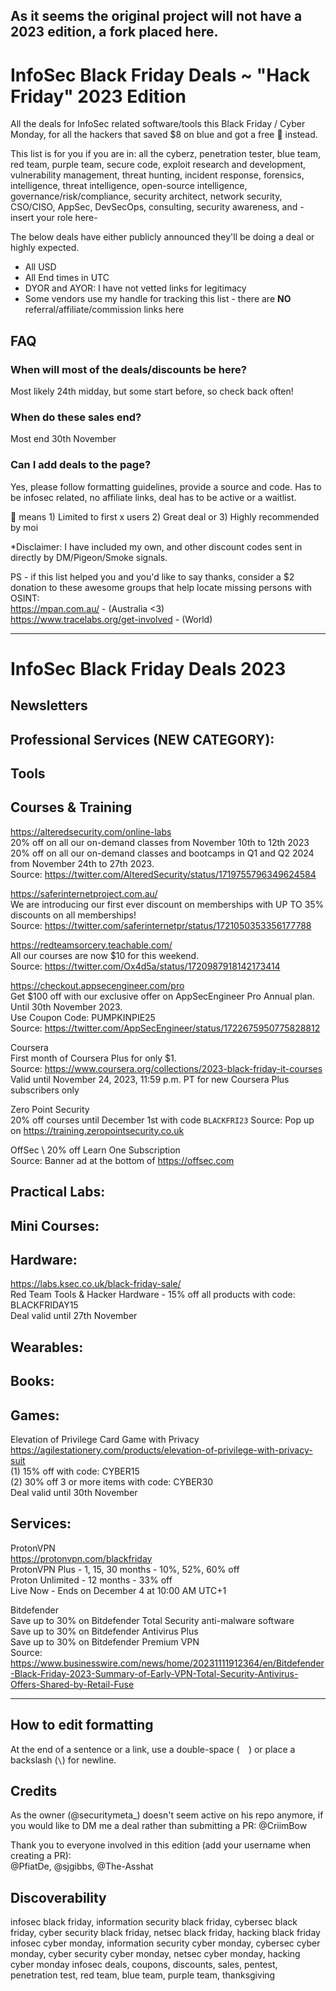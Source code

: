 ## As it seems the original project will not have a 2023 edition, a fork placed here.

# InfoSec Black Friday Deals ~ "Hack Friday" 2023 Edition
All the deals for InfoSec related software/tools this Black Friday / Cyber Monday, for all the hackers that saved $8 on blue and got a free :see_no_evil: instead.

This list is for you if you are in: all the cyberz, penetration tester, blue team, red team, purple team, secure code, exploit research and development, vulnerability management, threat hunting, incident response, forensics, intelligence, threat intelligence, open-source intelligence, governance/risk/compliance, security architect, network security, CSO/CISO, AppSec, DevSecOps, consulting, security awareness, and -insert your role here-

The below deals have either publicly announced they'll be doing a deal or highly expected.
- All USD
- All End times in UTC
- DYOR and AYOR: I have not vetted links for legitimacy
- Some vendors use my handle for tracking this list - there are **NO** referral/affiliate/commission links here

## FAQ

### When will most of the deals/discounts be here?
Most likely 24th midday, but some start before, so check back often!

### When do these sales end?
Most end 30th November

### Can I add deals to the page?
Yes, please follow formatting guidelines, provide a source and code. Has to be infosec related, no affiliate links, deal has to be active or a waitlist.  

:see_no_evil: means 1) Limited to first x users 2) Great deal or 3) Highly recommended by moi

*Disclaimer: I have included my own, and other discount codes sent in directly by DM/Pigeon/Smoke signals.

PS - if this list helped you and you'd like to say thanks, consider a $2 donation to these awesome groups that help locate missing persons with OSINT: \
https://mpan.com.au/ - (Australia <3) \
https://www.tracelabs.org/get-involved - (World)

-----------------------------------------------------------------------------------------

# InfoSec Black Friday Deals 2023

## Newsletters


## Professional Services (NEW CATEGORY):


## Tools

  
## Courses & Training
https://alteredsecurity.com/online-labs  
20% off on all our on-demand classes from November 10th to 12th 2023  
20% off on all our on-demand classes and bootcamps in Q1 and Q2 2024 from November 24th to 27th 2023.   
Source: https://twitter.com/AlteredSecurity/status/1719755796349624584  

https://saferinternetproject.com.au/  
We are introducing our first ever discount on memberships with UP TO 35% discounts on all memberships!  
Source: https://twitter.com/saferinternetpr/status/1721050353356177788  

https://redteamsorcery.teachable.com/  
All our courses are now $10 for this weekend.  
Source: https://twitter.com/Ox4d5a/status/1720987918142173414  

https://checkout.appsecengineer.com/pro  
Get $100 off with our exclusive offer on AppSecEngineer Pro Annual plan. Until 30th November 2023.  
Use Coupon Code: PUMPKINPIE25  
Source: https://twitter.com/AppSecEngineer/status/1722675950775828812  

Coursera \
First month of Coursera Plus for only $1. \
Source: https://www.coursera.org/collections/2023-black-friday-it-courses \
Valid until November 24, 2023, 11:59 p.m. PT for new Coursera Plus subscribers only

Zero Point Security \
20% off courses until December 1st with code `BLACKFRI23`
Source: Pop up on https://training.zeropointsecurity.co.uk

OffSec \ 
20% off Learn One Subscription \
Source: Banner ad at the bottom of https://offsec.com

## Practical Labs:


## Mini Courses:


## Hardware:

https://labs.ksec.co.uk/black-friday-sale/  
Red Team Tools & Hacker Hardware - 15% off all products with code: BLACKFRIDAY15  
Deal valid until 27th November 


## Wearables:


## Books:


## Games:

Elevation of Privilege Card Game with Privacy \
https://agilestationery.com/products/elevation-of-privilege-with-privacy-suit  
(1) 15% off with code: CYBER15 \
(2) 30% off 3 or more items with code: CYBER30 \
Deal valid until 30th November


## Services:

ProtonVPN \
https://protonvpn.com/blackfriday \
ProtonVPN Plus - 1, 15, 30 months - 10%, 52%, 60% off \
Proton Unlimited - 12 months - 33% off \
Live Now - Ends on December 4 at 10:00 AM UTC+1

Bitdefender \
Save up to 30% on Bitdefender Total Security anti-malware software \
Save up to 30% on Bitdefender Antivirus Plus \
Save up to 30% on Bitdefender Premium VPN \
Source: https://www.businesswire.com/news/home/20231111912364/en/Bitdefender-Black-Friday-2023-Summary-of-Early-VPN-Total-Security-Antivirus-Offers-Shared-by-Retail-Fuse

-----------------------------------------------------------------------------------------

## How to edit formatting
At the end of a sentence or a link, use a double-space (`  `) or place a backslash (`\`) for newline.  

## Credits
As the owner (@securitymeta_) doesn't seem active on his repo anymore, if you would like to DM me a deal rather than submitting a PR: @CriimBow  

Thank you to everyone involved in this edition (add your username when creating a PR):   
@PfiatDe, @sjgibbs, @The-Asshat

## Discoverability
infosec black friday, information security black friday, cybersec black friday, cyber security black friday, netsec black friday, hacking black friday
infosec cyber monday, information security cyber monday, cybersec cyber monday, cyber security cyber monday, netsec cyber monday, hacking cyber monday
infosec deals, coupons, discounts, sales, pentest, penetration test, red team, blue team, purple team, thanksgiving
